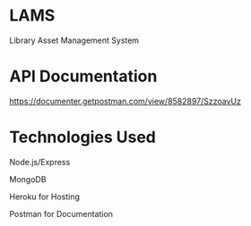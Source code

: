 # LAMS
Library Asset Management System

# API Documentation
https://documenter.getpostman.com/view/8582897/SzzoavUz

# Technologies Used
Node.js/Express

MongoDB

Heroku for Hosting

Postman for Documentation
